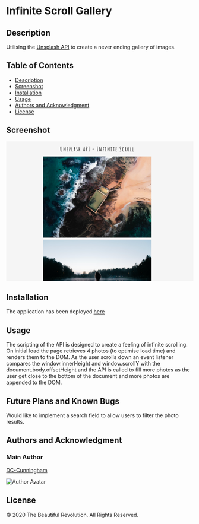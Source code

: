 # Infinite Scroll Gallery

## Description

Utilising the [Unsplash API](https://unsplash.com/) to create a never ending gallery of images.

## Table of Contents

- [Description](#description)
- [Screenshot](#screenshot)
- [Installation](#installation)
- [Usage](#usage)
- [Authors and Acknowledgment](#authors-and-acknowledgment)
- [License](#license)

## Screenshot

![Infinite Scroll Gallery screenshot](https://github.com/DC-Cunningham/infinite_scroll_gallery/blob/master/assets/SS_InfiniteScroll.png)

## Installation

The application has been deployed [here](https://dc-cunningham.github.io/infinite_scroll_gallery/)

## Usage

The scripting of the API is designed to create a feeling of infinite scrolling. On initial load the page retrieves 4 photos (to optimise load time) and renders them to the DOM. As the user scrolls down an event listener compares the window.innerHeight and window.scrollY with the document.body.offsetHeight and the API is called to fill more photos as the user get close to the bottom of the document and more photos are appended to the DOM.

## Future Plans and Known Bugs

Would like to implement a search field to allow users to filter the photo results.

## Authors and Acknowledgment

### Main Author

[DC-Cunningham](https://github.com/DC-Cunningham)

![Author Avatar](https://avatars0.githubusercontent.com/u/47209814?v=4&s=100)

## License

© 2020 The Beautiful Revolution. All Rights Reserved.
